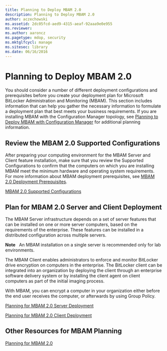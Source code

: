 ```yaml
---
title: Planning to Deploy MBAM 2.0
description: Planning to Deploy MBAM 2.0
author: aczechowski
ms.assetid: 2dc05fcd-aed9-4315-aeaf-92aaa9e0e955
ms.reviewer:
ms.author: aaroncz
ms.pagetype: mdop, security
ms.mktglfcycl: manage
ms.sitesec: library
ms.date: 06/16/2016
---
```



# Planning to Deploy MBAM 2.0


You should consider a number of different deployment configurations and prerequisites before you create your deployment plan for Microsoft BitLocker Administration and Monitoring (MBAM). This section includes information that can help you gather the necessary information to formulate a deployment plan that best meets your business requirements. If you are installing MBAM with the Configuration Manager topology, see [Planning to Deploy MBAM with Configuration Manager](planning-to-deploy-mbam-with-configuration-manager-2.md) for additional planning information.

## Review the MBAM 2.0 Supported Configurations


After preparing your computing environment for the MBAM Server and Client feature installation, make sure that you review the Supported Configurations to confirm that the computers on which you are installing MBAM meet the minimum hardware and operating system requirements. For more information about MBAM deployment prerequisites, see [MBAM 2.0 Deployment Prerequisites](mbam-20-deployment-prerequisites-mbam-2.md).

[MBAM 2.0 Supported Configurations](mbam-20-supported-configurations-mbam-2.md)

## Plan for MBAM 2.0 Server and Client Deployment


The MBAM Server infrastructure depends on a set of server features that can be installed on one or more server computers, based on the requirements of the enterprise. These features can be installed in a distributed configuration across multiple servers.

**Note**  
An MBAM installation on a single server is recommended only for lab environments.



The MBAM Client enables administrators to enforce and monitor BitLocker drive encryption on computers in the enterprise. The BitLocker client can be integrated into an organization by deploying the client through an enterprise software delivery system or by installing the client agent on client computers as part of the initial imaging process.

With MBAM, you can encrypt a computer in your organization either before the end user receives the computer, or afterwards by using Group Policy.

[Planning for MBAM 2.0 Server Deployment](planning-for-mbam-20-server-deployment-mbam-2.md)

[Planning for MBAM 2.0 Client Deployment](planning-for-mbam-20-client-deployment-mbam-2.md)

## <a href="" id="other-resources-for-mbam-planning-"></a>Other Resources for MBAM Planning


[Planning for MBAM 2.0](planning-for-mbam-20-mbam-2.md)









